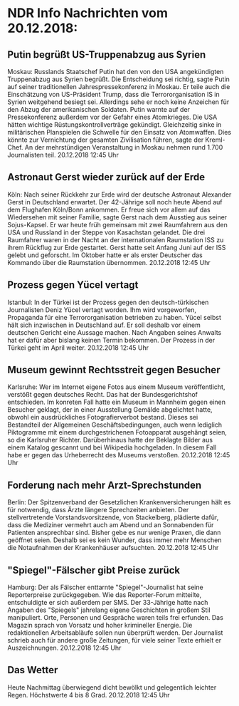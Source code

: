 # NDR Info Nachrichten vom 20.12.2018:


## Putin begrüßt US-Truppenabzug aus Syrien
Moskau: Russlands Staatschef Putin hat den von den USA angekündigten Truppenabzug aus Syrien begrüßt. Die Entscheidung sei richtig, sagte Putin auf seiner traditionellen Jahrespressekonferenz in Moskau. Er teile auch die Einschätzung von US-Präsident Trump, dass die Terrororganisation IS in Syrien weitgehend besiegt sei. Allerdings sehe er noch keine Anzeichen für den Abzug der amerikanischen Soldaten. Putin warnte auf der Pressekonferenz außerdem vor der Gefahr eines Atomkrieges. Die USA hätten wichtige Rüstungskontrollverträge gekündigt. Gleichzeitig sinke in militärischen Planspielen die Schwelle für den Einsatz von Atomwaffen. Dies könnte zur Vernichtung der gesamten Zivilisation führen, sagte der Kreml-Chef. An der mehrstündigen Veranstaltung in Moskau nehmen rund 1.700 Journalisten teil. 20.12.2018 12:45 Uhr 

## Astronaut Gerst wieder zurück auf der Erde
Köln: Nach seiner Rückkehr zur Erde wird der deutsche Astronaut Alexander Gerst in Deutschland erwartet. Der 42-Jährige soll noch heute Abend auf dem Flughafen Köln/Bonn ankommen. Er freue sich vor allem auf das Wiedersehen mit seiner Familie, sagte Gerst nach dem Ausstieg aus seiner Sojus-Kapsel. Er war heute früh gemeinsam mit zwei Raumfahrern aus den USA und Russland in der Steppe von Kasachstan gelandet. Die drei Raumfahrer waren in der Nacht an der internationalen Raumstation ISS zu ihrem Rückflug zur Erde gestartet. Gerst hatte seit Anfang Juni auf der ISS gelebt und geforscht. Im Oktober hatte er als erster Deutscher das Kommando über die Raumstation übernommen. 20.12.2018 12:45 Uhr 

## Prozess gegen Yücel vertagt
Istanbul: In der Türkei ist der Prozess gegen den deutsch-türkischen Journalisten Deniz Yücel vertagt worden. Ihm wird vorgeworfen, Propaganda für eine Terrororganisation betrieben zu haben. Yücel selbst hält sich inzwischen in Deutschland auf. Er soll deshalb vor einem deutschen Gericht eine Aussage machen. Nach Angaben seines Anwalts hat er dafür aber bislang keinen Termin bekommen. Der Prozess in der Türkei geht im April weiter. 20.12.2018 12:45 Uhr 

## Museum gewinnt Rechtsstreit gegen Besucher
Karlsruhe: Wer im Internet eigene Fotos aus einem Museum veröffentlicht, verstößt gegen deutsches Recht. Das hat der Bundesgerichtshof entschieden. Im konreten Fall hatte ein Museum in Mannheim gegen einen Besucher geklagt, der in einer Ausstellung Gemälde abgelichtet hatte, obwohl ein ausdrückliches Fotografierverbot bestand. Dieses sei Bestandteil der Allgemeinen Geschäftsbedingungen, auch wenn lediglich Piktogramme mit einem durchgestrichenen Fotoapparat ausgehängt seien, so die Karlsruher Richter. Darüberhinaus hatte der Beklagte Bilder aus einem Katalog gescannt und bei Wikipedia hochgeladen. In diesem Fall habe er gegen das Urheberrecht des Museums verstoßen. 20.12.2018 12:45 Uhr 

## Forderung nach mehr Arzt-Sprechstunden
Berlin: Der Spitzenverband der Gesetzlichen Krankenversicherungen hält es für notwendig, dass Ärzte längere Sprechzeiten anbieten. Der stellvertretende Vorstandsvorsitzende, von Stackelberg, plädierte dafür, dass die Mediziner vermehrt auch am Abend und an Sonnabenden für Patienten ansprechbar sind. Bisher gebe es nur wenige Praxen, die dann geöffnet seien. Deshalb sei es kein Wunder, dass immer mehr Menschen die Notaufnahmen der Krankenhäuser aufsuchten. 20.12.2018 12:45 Uhr 

## "Spiegel"-Fälscher gibt Preise zurück
Hamburg: Der als Fälscher enttarnte "Spiegel"-Journalist hat seine Reporterpreise zurückgegeben. Wie das Reporter-Forum mitteilte, entschuldigte er sich außerdem per SMS. Der 33-Jährige hatte nach Angaben des "Spiegels" jahrelang eigene Geschichten in großem Stil manipuliert. Orte, Personen und Gespräche waren teils frei erfunden. Das Magazin sprach von Vorsatz und hoher krimineller Energie. Die redaktionellen Arbeitsabläufe sollen nun überprüft werden. Der Journalist schrieb auch für andere große Zeitungen, für viele seiner Texte erhielt er Auszeichnungen. 20.12.2018 12:45 Uhr 

## Das Wetter
Heute Nachmittag überwiegend dicht bewölkt und gelegentlich leichter Regen. Höchstwerte 4 bis 8 Grad. 20.12.2018 12:45 Uhr 
